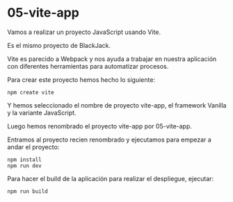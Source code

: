 # 05-vite-app

Vamos a realizar un proyecto JavaScript usando Vite.

Es el mismo proyecto de BlackJack.

Vite es parecido a Webpack y nos ayuda a trabajar en nuestra aplicación con diferentes herramientas para automatizar procesos.

Para crear este proyecto hemos hecho lo siguiente:

```
npm create vite
```

Y hemos seleccionado el nombre de proyecto vite-app, el framework Vanilla y la variante JavaScript.

Luego hemos renombrado el proyecto vite-app por 05-vite-app.

Entramos al proyecto recien renombrado y ejecutamos para empezar a andar el proyecto:

```
npm install
npm run dev
```

Para hacer el build de la aplicación para realizar el despliegue, ejecutar:

```
npm run build
```
